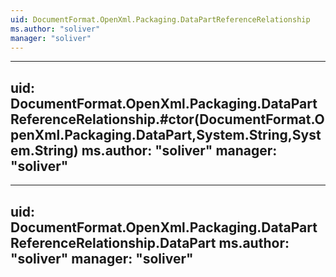 ```yaml
---
uid: DocumentFormat.OpenXml.Packaging.DataPartReferenceRelationship
ms.author: "soliver"
manager: "soliver"
---
```


---
uid: DocumentFormat.OpenXml.Packaging.DataPartReferenceRelationship.#ctor(DocumentFormat.OpenXml.Packaging.DataPart,System.String,System.String)
ms.author: "soliver"
manager: "soliver"
---

---
uid: DocumentFormat.OpenXml.Packaging.DataPartReferenceRelationship.DataPart
ms.author: "soliver"
manager: "soliver"
---

